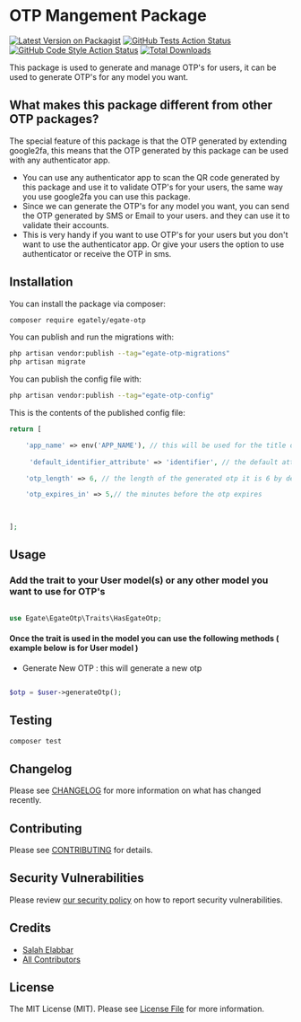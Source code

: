 # OTP Mangement Package

[![Latest Version on Packagist](https://img.shields.io/packagist/v/egate/egate-otp.svg?style=flat-square)](https://packagist.org/packages/egate/egate-otp)
[![GitHub Tests Action Status](https://img.shields.io/github/actions/workflow/status/egate/egate-otp/run-tests.yml?branch=main&label=tests&style=flat-square)](https://github.com/egate/egate-otp/actions?query=workflow%3Arun-tests+branch%3Amain)
[![GitHub Code Style Action Status](https://img.shields.io/github/actions/workflow/status/egate/egate-otp/fix-php-code-style-issues.yml?branch=main&label=code%20style&style=flat-square)](https://github.com/egate/egate-otp/actions?query=workflow%3A"Fix+PHP+code+style+issues"+branch%3Amain)
[![Total Downloads](https://img.shields.io/packagist/dt/egate/egate-otp.svg?style=flat-square)](https://packagist.org/packages/egate/egate-otp)

This package is used to generate and manage OTP's for users, it can be used to generate OTP's for any model you want.

## What makes this package different from other OTP packages?
The special feature of this package is that the OTP generated by extending  google2fa, this means that the OTP generated by this package can be used with any authenticator app.
- You can use any authenticator app to scan the QR code generated by this package and use it to validate OTP's for your users, the same way you use google2fa you can use this package.
- Since we can generate the OTP's for any model you want, you can send the OTP generated by SMS or Email to your users. and they can use it to validate their accounts.
- This is very handy if you want to use OTP's for your users but you don't want to use the authenticator app. Or give your users the option to use authenticator or receive the OTP in sms.


## Installation

You can install the package via composer:

```bash
composer require egately/egate-otp
```

You can publish and run the migrations with:

```bash
php artisan vendor:publish --tag="egate-otp-migrations"
php artisan migrate
```

You can publish the config file with:

```bash
php artisan vendor:publish --tag="egate-otp-config"
```

This is the contents of the published config file:

```php
return [

    'app_name' => env('APP_NAME'), // this will be used for the title of the authenticator account
    
     'default_identifier_attribute' => 'identifier', // the default attribute to be used as the identifier to be added to the authenticator account

    'otp_length' => 6, // the length of the generated otp it is 6 by default

    'otp_expires_in' => 5,// the minutes before the otp expires

   

];
```

## Usage

### Add the trait to your User model(s) or any other model you want to use for OTP's

```php

use Egate\EgateOtp\Traits\HasEgateOtp;

````

#### Once the trait is used in the model you can use the following methods ( example below is for User model )


- Generate New OTP : this will generate a new otp

```php

$otp = $user->generateOtp();
```

## Testing

```bash
composer test
```

## Changelog

Please see [CHANGELOG](CHANGELOG.md) for more information on what has changed recently.

## Contributing

Please see [CONTRIBUTING](CONTRIBUTING.md) for details.

## Security Vulnerabilities

Please review [our security policy](../../security/policy) on how to report security vulnerabilities.

## Credits

- [Salah Elabbar](https://github.com/egate)
- [All Contributors](../../contributors)

## License

The MIT License (MIT). Please see [License File](LICENSE.md) for more information.
